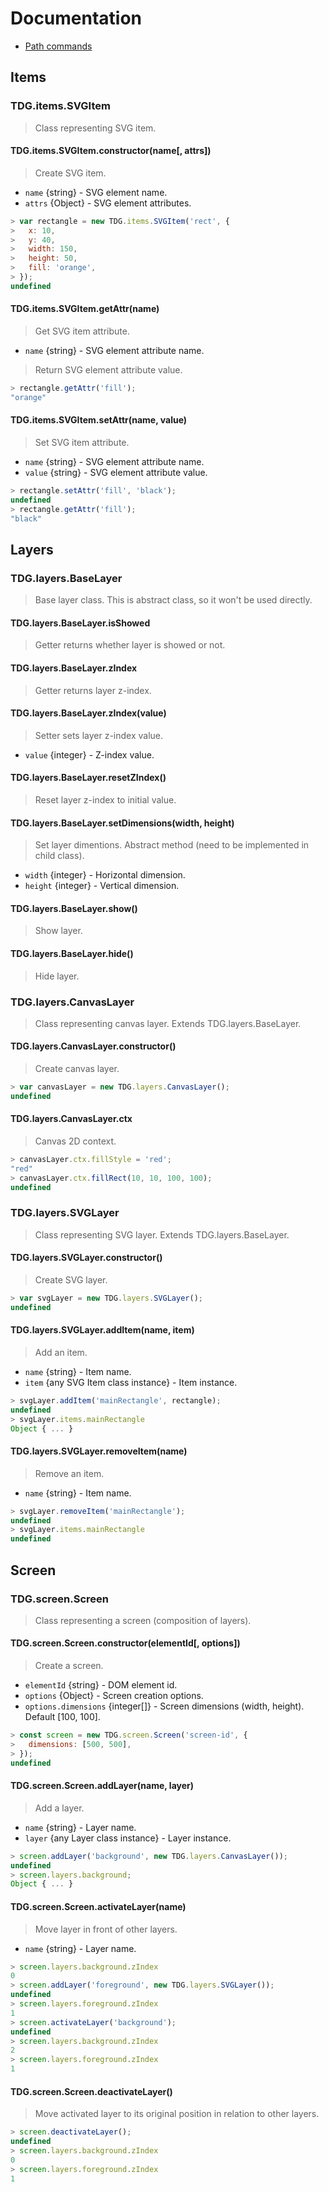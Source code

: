 # Documentation

- [Path commands](path_commands)


## Items


### TDG.items.SVGItem

> Class representing SVG item.


#### TDG.items.SVGItem.constructor(name[, attrs])

> Create SVG item.

- `name` {string} - SVG element name.
- `attrs` {Object} - SVG element attributes.

```javascript
> var rectangle = new TDG.items.SVGItem('rect', {
>   x: 10,
>   y: 40,
>   width: 150,
>   height: 50,
>   fill: 'orange',
> });
undefined
```


#### TDG.items.SVGItem.getAttr(name)

> Get SVG item attribute.

- `name` {string} - SVG element attribute name.

> Return SVG element attribute value.

```javascript
> rectangle.getAttr('fill');
"orange"
```


#### TDG.items.SVGItem.setAttr(name, value)

> Set SVG item attribute.

- `name` {string} - SVG element attribute name.
- `value` {string} - SVG element attribute value.

```javascript
> rectangle.setAttr('fill', 'black');
undefined
> rectangle.getAttr('fill');
"black"
```



## Layers


### TDG.layers.BaseLayer

> Base layer class. This is abstract class, so it won't be used directly.


#### TDG.layers.BaseLayer.isShowed

> Getter returns whether layer is showed or not.


#### TDG.layers.BaseLayer.zIndex

> Getter returns layer z-index.


#### TDG.layers.BaseLayer.zIndex(value)

> Setter sets layer z-index value.

- `value` {integer} - Z-index value.


#### TDG.layers.BaseLayer.resetZIndex()

> Reset layer z-index to initial value.


#### TDG.layers.BaseLayer.setDimensions(width, height)

> Set layer dimentions. Abstract method (need to be implemented in child class).

- `width` {integer} - Horizontal dimension.
- `height` {integer} - Vertical dimension.


#### TDG.layers.BaseLayer.show()

> Show layer.


#### TDG.layers.BaseLayer.hide()

> Hide layer.


### TDG.layers.CanvasLayer

> Class representing canvas layer. Extends TDG.layers.BaseLayer.


#### TDG.layers.CanvasLayer.constructor()

> Create canvas layer.

```javascript
> var canvasLayer = new TDG.layers.CanvasLayer();
undefined
```


#### TDG.layers.CanvasLayer.ctx

> Canvas 2D context.

```javascript
> canvasLayer.ctx.fillStyle = 'red';
"red"
> canvasLayer.ctx.fillRect(10, 10, 100, 100);
undefined
```


### TDG.layers.SVGLayer

> Class representing SVG layer. Extends TDG.layers.BaseLayer.


#### TDG.layers.SVGLayer.constructor()

> Create SVG layer.

```javascript
> var svgLayer = new TDG.layers.SVGLayer();
undefined
```


#### TDG.layers.SVGLayer.addItem(name, item)

> Add an item.

- `name` {string} - Item name.
- `item` {any SVG Item class instance} - Item instance.

```javascript
> svgLayer.addItem('mainRectangle', rectangle);
undefined
> svgLayer.items.mainRectangle
Object { ... }
```


#### TDG.layers.SVGLayer.removeItem(name)

> Remove an item.

- `name` {string} - Item name.

```javascript
> svgLayer.removeItem('mainRectangle');
undefined
> svgLayer.items.mainRectangle
undefined
```



## Screen


### TDG.screen.Screen

> Class representing a screen (composition of layers).


#### TDG.screen.Screen.constructor(elementId[, options])

> Create a screen.

- `elementId` {string} - DOM element id.
- `options` {Object} - Screen creation options.
- `options.dimensions` {integer[]} - Screen dimensions (width, height). Default [100, 100].

```javascript
> const screen = new TDG.screen.Screen('screen-id', {
>   dimensions: [500, 500],
> });
undefined
```


#### TDG.screen.Screen.addLayer(name, layer)

> Add a layer.

- `name` {string} - Layer name.
- `layer` {any Layer class instance} - Layer instance.

```javascript
> screen.addLayer('background', new TDG.layers.CanvasLayer());
undefined
> screen.layers.background;
Object { ... }
```


#### TDG.screen.Screen.activateLayer(name)

> Move layer in front of other layers.

- `name` {string} - Layer name.

```javascript
> screen.layers.background.zIndex
0
> screen.addLayer('foreground', new TDG.layers.SVGLayer());
undefined
> screen.layers.foreground.zIndex
1
> screen.activateLayer('background');
undefined
> screen.layers.background.zIndex
2
> screen.layers.foreground.zIndex
1
```


#### TDG.screen.Screen.deactivateLayer()

> Move activated layer to its original position in relation to other layers.

```javascript
> screen.deactivateLayer();
undefined
> screen.layers.background.zIndex
0
> screen.layers.foreground.zIndex
1
```
